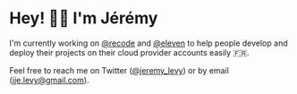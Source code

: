 # Hey! 👋🏼  I'm Jérémy

I'm currently working on [@recode](https://github.com/recode-sh/cli) and [@eleven](https://github.com/eleven-sh/cli) to help people develop and deploy their projects on their cloud provider accounts easily 🇫🇷.

Feel free to reach me on Twitter ([@jeremy_levy](https://twitter.com/jeremy_levy)) or by email ([jje.levy@gmail.com](mailto:jje.levy@gmail.com)).
